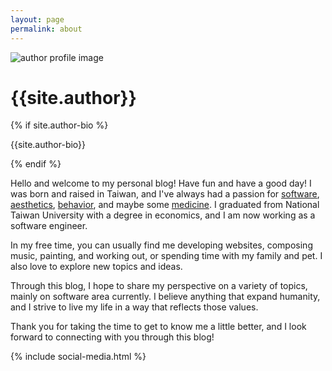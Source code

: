```yaml
---
layout: page
permalink: about
---
```


<div class="mx-auto text-center prose prose-{{site.theme-color}}">
  <div>
    <img class="headPhoto" src="{{site.baseurl}}/assets/img/{{site.author-image}}"
      alt="author profile image">
    <h1>{{site.author}}</h1>
  </div>
  {% if site.author-bio %}
    <p class="text-gray-500 pb-4">{{site.author-bio}}</p>
  {% endif %}
  <div class='article'>
    <p>
      Hello and welcome to my personal blog! Have fun and have a good day! I was born and raised in Taiwan, and I've always had a passion for <a href='{{site.baseurl}}/self/2023/02/04/software.html'>software</a>, <a href='{{site.baseurl}}/self/2023/04/07/aesthetics.html'>aesthetics</a>, <a href='{{site.baseurl}}/self/2023/04/16/behavior.html'>behavior</a>, and maybe some <a href='{{site.baseurl}}/self/2022/08/13/medicine.html'>medicine</a>. I graduated from National Taiwan University with a degree in economics, and I am now working as a software engineer.
    </p>
    <p>
      In my free time, you can usually find me developing websites, composing music, painting, and working out, or spending time with my family and pet. I also love to explore new topics and ideas.
    </p>
    <p>
      Through this blog, I hope to share my perspective on a variety of topics, mainly on software area currently. I believe anything that expand humanity, and I strive to live my life in a way that reflects those values.
    </p>
    <p>
      Thank you for taking the time to get to know me a little better, and I look forward to connecting with you through this blog!
    </p>
  </div>
</div>

{% include social-media.html %}

